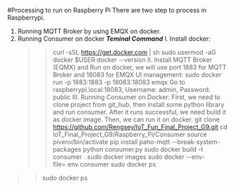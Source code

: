 #Processing to run on Raspberry Pi
There are two step to process in Raspberrypi.
1. Running MQTT Broker by using EMQX on docker.
2. Running Consumer on docker
*****Teminal Command*****
I. Install docker:
   >> curl -sSL https://get.docker.com | sh
   >> sudo usermod -aG docker $USER
   >> docker --version
II.  Install MQTT Broker (EQMX) and Run on docker, we will use port 1883 for MQTT Broker and 18083 for EMQX UI management:
   >> sudo docker run -p 1883:1883 -p 18083:18083 emqx
   >> Go to raspberrypi.local:18083, Username: admin, Password: public
III. Running Consumer on Docker:
  First, we need to clone project from git_hub, then install some python library and run consumer. After it runs successful, we need build it as docker image. Then, we can run it on docker.
   >> git clone https://github.com/Rengsey/IoT_Fun_Final_Project_G9.git
   >> cd IoT_Final_Project_G9/Raspberry_Pi/Consumer
   >> source pivenv/bin/activate 
   >> pip install paho-mqtt --break-system-packages
   >> python consumer.py
   >> sudo docker build -t consumer . 
   >> sudo docker images
   >> sudo docker --env-file=.env consumer
   >> sudo docker ps
>   >    sudo docker ps
